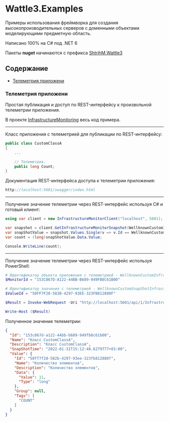 # Wattle3.Examples

Примеры использования фреймворка для создания высокопроизводительных серверов с доменными объектами моделирующими предметную область.

Написано 100% на C# под .NET 6

Пакеты **nuget** начинаются с префикса [ShtrihM.Wattle3](https://www.nuget.org/packages?q=ShtrihM.Wattle3)

## Содержание
- [Телеметрия приложени](#телеметрия-приложени)

### Телеметрия приложени
Простая публикация и доступ по REST-интерфейсу к произвольной телеметрии приложения.

В проекте [InfrastructureMonitoring](/InfrastructureMonitoring) весь код примера.

---
Клаcc приложения с телеметрией для публикации по REST-интерфейсу:
```csharp
public class CustomClassA
{
    ...

    // Телеметрия.
    public long Count;
}
```


Документация REST-интерфейса доступа к телеметрии приложения:
```csharp
http://localhost:5601/swagger/index.html
```

---
Получение значение телеметрии через REST-интерфейс используя C# и готовый клиент:
```csharp
using var client = new InfrastructureMonitorClient("localhost", 5601);

var snapshot = client.GetInfrastructureMonitorSnapshot(WellknownCustomInfrastructureMonitors.CustomClassA);
var snapShotValue = snapshot.Values.Single(v => v.Id == WellknownCustomSnapShotInfrastructureMonitorValues.CustomClassA.Count);
var count = (long)snapShotValue.Data.Value;

Console.WriteLine(count);
```

---
Получение значение телеметрии через REST-интерфейс используя PowerShell:
```ps1
# Идентификатор объекта приложения с телеметрией - WellknownCustomInfrastructureMonitors.CustomClassA
$MonitorId = "153C867D-A122-44BB-B689-949FB8C61B00"

# Идентификатор значения с телеметрией - WellknownCustomSnapShotInfrastructureMonitorValues.CustomClassA.Count
$ValueId = "50FF7F28-582B-4297-93EE-323FB812880F"

$Result = Invoke-WebRequest -Uri "http://localhost:5601/api/1/InfrastructureMonitor/GetInfrastructureMonitorSnapshotValue?monitorId=$MonitorId&valueId=$ValueId" -Method Get

Write-Host ($Result)
```

Полученное значение телеметрии:
```json
{
  "Id": "153c867d-a122-44bb-b689-949fb8c61b00",
  "Name": "Класс CustomClassA",
  "Description": "Класс CustomClassA",
  "SnapShotTime": "2022-01-31T15:12:48.6279777+03:00",
  "Value": {
    "Id": "50ff7f28-582b-4297-93ee-323fb812880f",
    "Name": "Количество элементов",
    "Description": "Количество элементов",
    "Data": {
      "Value": 11,
      "Type": "long"
    },
    "Group": null,
    "Tags": [
      "COUNT"
    ]
  }
}
```
